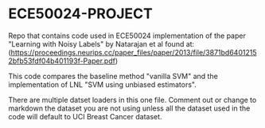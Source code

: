 # ECE50024-PROJECT
Repo that contains code used in ECE50024 implementation of the paper "Learning with Noisy Labels" by Natarajan et al found at:
  (https://proceedings.neurips.cc/paper_files/paper/2013/file/3871bd64012152bfb53fdf04b401193f-Paper.pdf)

This code compares the baseline method "vanilla SVM" and the implementation of LNL "SVM using unbiased estimators".

There are multiple datset loaders in this one file. Comment out or change to markdown the dataset you are not using unless all the dataset used in the code will default to UCI Breast Cancer dataset.
